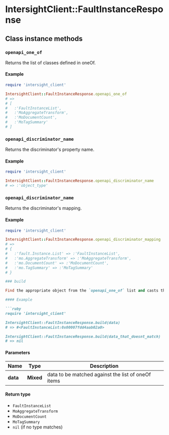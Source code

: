 # IntersightClient::FaultInstanceResponse

## Class instance methods

### `openapi_one_of`

Returns the list of classes defined in oneOf.

#### Example

```ruby
require 'intersight_client'

IntersightClient::FaultInstanceResponse.openapi_one_of
# =>
# [
#   :'FaultInstanceList',
#   :'MoAggregateTransform',
#   :'MoDocumentCount',
#   :'MoTagSummary'
# ]
```

### `openapi_discriminator_name`

Returns the discriminator's property name.

#### Example

```ruby
require 'intersight_client'

IntersightClient::FaultInstanceResponse.openapi_discriminator_name
# => :'object_type'
```

### `openapi_discriminator_name`

Returns the discriminator's mapping.

#### Example

```ruby
require 'intersight_client'

IntersightClient::FaultInstanceResponse.openapi_discriminator_mapping
# =>
# {
#   :'fault.Instance.List' => :'FaultInstanceList',
#   :'mo.AggregateTransform' => :'MoAggregateTransform',
#   :'mo.DocumentCount' => :'MoDocumentCount',
#   :'mo.TagSummary' => :'MoTagSummary'
# }

### build

Find the appropriate object from the `openapi_one_of` list and casts the data into it.

#### Example

```ruby
require 'intersight_client'

IntersightClient::FaultInstanceResponse.build(data)
# => #<FaultInstanceList:0x00007fdd4aab02a0>

IntersightClient::FaultInstanceResponse.build(data_that_doesnt_match)
# => nil
```

#### Parameters

| Name | Type | Description |
| ---- | ---- | ----------- |
| **data** | **Mixed** | data to be matched against the list of oneOf items |

#### Return type

- `FaultInstanceList`
- `MoAggregateTransform`
- `MoDocumentCount`
- `MoTagSummary`
- `nil` (if no type matches)

